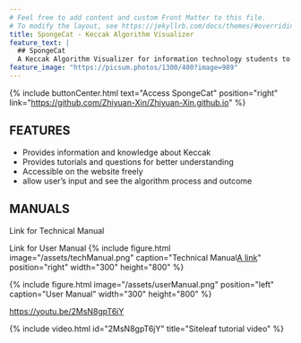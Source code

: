 ```yaml
---
# Feel free to add content and custom Front Matter to this file.
# To modify the layout, see https://jekyllrb.com/docs/themes/#overriding-theme-defaults
title: SpongeCat - Keccak Algorithm Visualizer
feature_text: |
  ## SpongeCat
  A Keccak Algorithm Visualizer for information technology students to better understand how keccak derived.
feature_image: "https://picsum.photos/1300/400?image=989"
---
```



{% include buttonCenter.html text="Access SpongeCat" position="right" link="https://github.com/Zhiyuan-Xin/Zhiyuan-Xin.github.io" %}

## FEATURES
- Provides information and knowledge about Keccak
- Provides tutorials and questions for better understanding
- Accessible on the website freely
- allow user’s input and see the algorithm process and outcome


## MANUALS

Link for Technical Manual

Link for User Manual
{% include figure.html image="/assets/techManual.png" caption="Technical Manual[A link](https://david.darn.es "test")" position="right" width="300" height="800" %}

{% include figure.html image="/assets/userManual.png" position="left" caption="User Manual" width="300" height="800" %}


https://youtu.be/2MsN8gpT6jY


{% include video.html id="2MsN8gpT6jY" title="Siteleaf tutorial video" %}
